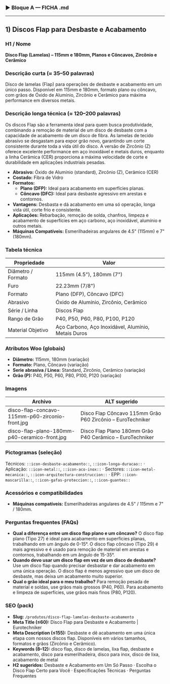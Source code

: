 
### ▶ Bloque A — FICHA .md

---
## 1) Discos Flap para Desbaste e Acabamento

### H1 / Nome
**Disco Flap (Lamelas) – 115mm e 180mm, Planos e Côncavos, Zircônio e Cerâmico**

### Descrição curta (≈ 35–50 palavras)
Disco de lamelas (Flap) para operações de desbaste e acabamento em um único passo. Disponível em 115mm e 180mm, formato plano ou côncavo, com grãos de Óxido de Alumínio, Zircônio e Cerâmico para máxima performance em diversos metais.

### Descrição longa técnica (≈ 120–200 palavras)
Os discos Flap são a ferramenta ideal para quem busca produtividade, combinando a remoção de material de um disco de desbaste com a capacidade de acabamento de um disco de fibra. As lamelas de tecido abrasivo se desgastam para expor grão novo, garantindo um corte consistente durante toda a vida útil do disco. A versão de Zircônio (Z) oferece excelente performance em aço inoxidável e metais duros, enquanto a linha Cerâmica (CER) proporciona a máxima velocidade de corte e durabilidade em aplicações industriais pesadas.

- **Abrasivo:** Óxido de Alumínio (standard), Zircônio (Z), Cerâmico (CER)
- **Costado:** Fibra de Vidro
- **Formatos:**
    - **Plano (DFP):** Ideal para acabamento em superfícies planas.
    - **Côncavo (DFC):** Ideal para desbaste agressivo em arestas e contornos.
- **Vantagens:** Desbasta e dá acabamento em uma só operação, longa vida útil, corte frio e consistente.
- **Aplicações:** Rebarbação, remoção de solda, chanfros, limpeza e acabamento de superfícies em aço carbono, aço inoxidável, alumínio e outros metais.
- **Máquinas Compatíveis:** Esmerilhadeiras angulares de 4.5" (115mm) e 7" (180mm).

### Tabela técnica
| **Propriedade** | **Valor** |
|---|---|
| Diâmetro / Formato | 115mm (4.5"), 180mm (7") |
| Furo | 22.23mm (7/8") |
| Formato | Plano (DFP), Côncavo (DFC) |
| Abrasivo | Óxido de Alumínio, Zircônio, Cerâmico |
| Série / Linha | Discos Flap |
| Rango de Grão | P40, P50, P60, P80, P100, P120 |
| Material Objetivo | Aço Carbono, Aço Inoxidável, Alumínio, Metais Duros |

### Atributos Woo (globais)
- **Diâmetro:** 115mm, 180mm (variação)
- **Formato:** Plano, Côncavo (variação)
- **Serie abrasiva / Línea:** Standard, Zircônio, Cerâmico (variação)
- **Grão (P):** P40, P50, P60, P80, P100, P120 (variação)

### Imagens
| Archivo | ALT sugerido |
|---|---|
| disco-flap-concavo-115mm-p60-zirconio-front.jpg | Disco Flap Côncavo 115mm Grão P60 Zircônio – EuroTechniker |
| disco-flap-plano-180mm-p40-ceramico-front.jpg | Disco Flap Plano 180mm Grão P40 Cerâmico – EuroTechniker |

### Pictogramas (seleção)
Técnicos: `::icon-desbaste-acabamento::`, `::icon-longa-duracao::` · Aplicação: `::icon-metal::`, `::icon-aco-inox::` · Sectores: `::icon-metal-mecanica::`, `::icon-arquitectura-construccion::` · EPP: `::icon-mascarilla::`, `::icon-gafas-proteccion::`, `::icon-guantes::`

### Acessórios e compatibilidades
- **Máquinas compatíveis:** Esmerilhadeiras angulares de 4.5" / 115mm e 7" / 180mm.

### Perguntas frequentes (FAQs)
- **Qual a diferença entre um disco flap plano e um côncavo?** O disco flap plano (Tipo 27) é ideal para acabamento em superfícies planas, trabalhando em um ângulo de 0-15°. O disco flap côncavo (Tipo 29) é mais agressivo e é usado para remoção de material em arestas e contornos, trabalhando em um ângulo de 15-35°.
- **Quando devo usar um disco flap em vez de um disco de desbaste?** Use um disco flap quando precisar desbastar e dar acabamento em uma única operação. O disco flap é menos agressivo que um disco de desbaste, mas deixa um acabamento muito superior.
- **Qual o grão ideal para o meu trabalho?** Para remoção pesada de material e soldas, use grãos mais grossos (P40, P60). Para acabamento e limpeza de superfícies, use grãos mais finos (P80, P120).

### SEO (pack)
- **Slug:** `/produtos/disco-flap-lamelas-desbaste-acabamento`
- **Meta Title (≤60):** Disco Flap para Desbaste e Acabamento | Eurotechniker
- **Meta Description (≤155):** Desbaste e dê acabamento em uma única etapa com nossos discos flap. Disponíveis em vários tamanhos, formatos e grãos (Zircônio e Cerâmico).
- **Keywords (8–12):** disco flap, disco de lamelas, lixa flap, desbaste e acabamento, disco para esmerilhadeira, disco para inox, disco de lixa, acabamento de metal
- **H2 sugeridos:** Desbaste e Acabamento em Um Só Passo · Escolha o Disco Flap Certo para Você · Especificações Técnicas · Perguntas Frequentes
